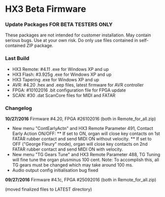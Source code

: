 HX3 Beta Firmware
=================

### Update Packages FOR BETA TESTERS ONLY

These packages are not intended for customer installation. May contain serious 
bugs. Use at your own risk. Do only use files contained in self-contained ZIP 
package.

### Last Build

* HX3 Remote: #4.11  .exe for Windows XP and up
* HX3 Flash: #3.925g   .exe for Windows XP and up
* HX3 Tapering	    .exe for Windows XP and up
* AVR:  #4.20      .hex and .eep files, latest firmware for AVR controller
* FPGA: #10102016   .bit configuration file for FPGA update
* SCAN: #30         .dat ScanCore files for MIDI and FATAR

### Changelog

<b>10/27/2016</b> Firmware #4.20, FPGA #26102016 (both in Remote_for_all.zip)

*  New menu "ContEarlyActn" and HX3 Remote Parameter 491, Contact Early Action ON/OFF:
** If set to ON, organ will close key contacts on 1st FATAR rubber contact and send MIDI ON without velocity.
** If set to OFF ("George Fleury" mode), organ will close key contacts on 2nd FATAR rubber contact and send MIDI ON with velocity.
*  New menu "TG Gears Tune" and HX3 Remote Parameter 488, TG Tuning will fine tune the organ plusminus 100 cent. 
Note: To accomplish this, all TG gears must be changed which may take around 100 ms.
* Audio output config initialisation bug fixed


<b>09/27/2016</b> Firmware #4.1c, FPGA #25092016 (both in Remote_for_all.zip)

(moved finalized files to LATEST directory)
